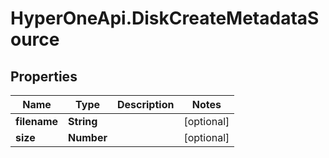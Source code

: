 # HyperOneApi.DiskCreateMetadataSource

## Properties
Name | Type | Description | Notes
------------ | ------------- | ------------- | -------------
**filename** | **String** |  | [optional] 
**size** | **Number** |  | [optional] 


